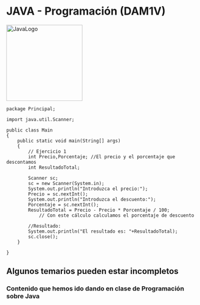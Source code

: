 # JAVA - Programación (DAM1V)
<img src="https://cdn.worldvectorlogo.com/logos/java.svg" alt="JavaLogo" width="200" height="200">

```
package Principal;

import java.util.Scanner;

public class Main
{
	public static void main(String[] args)
	{
		// Ejercicio 1
		int Precio,Porcentaje; //El precio y el porcentaje que descontamos
		int ResultadoTotal;
		
		Scanner sc;
		sc = new Scanner(System.in);
		System.out.println("Introduzca el precio:");
		Precio = sc.nextInt();
		System.out.println("Introduzca el descuento:");
		Porcentaje = sc.nextInt();
		ResultadoTotal = Precio - Precio * Porcentaje / 100;
			// Con este cálculo calculamos el porcentaje de descuento
		
		//Resultado:
		System.out.println("El resultado es: "+ResultadoTotal);
		sc.close();
	}

}
```

## Algunos temarios pueden estar incompletos
### Contenido que hemos ido dando en clase de Programación sobre Java
